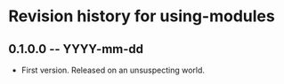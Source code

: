# Revision history for using-modules

## 0.1.0.0 -- YYYY-mm-dd

* First version. Released on an unsuspecting world.
